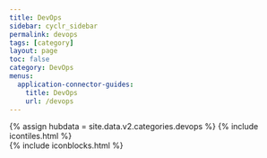```yaml
---
title: DevOps
sidebar: cyclr_sidebar
permalink: devops
tags: [category]
layout: page
toc: false
category: DevOps
menus:
  application-connector-guides:
    title: DevOps
    url: /devops
---
```

{% assign hubdata = site.data.v2.categories.devops %}
{% include icontiles.html %}	
{% include iconblocks.html %}	